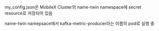 my_config.json은 MobileX Cluster의 name-twin namespace에 secret resource로 저장되어 있음

name-twin namepsace에서 kafka-metric-producer라는 이름의 pod로 실행 중
